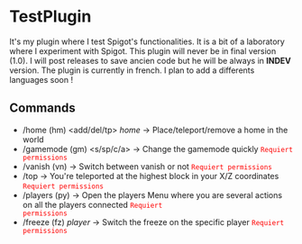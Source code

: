 # TestPlugin
It's my plugin where I test Spigot's functionalities. It is a bit of a laboratory where I experiment with Spigot. This plugin will never be in final version (1.0). I will post releases to save ancien code but he will be always in **INDEV** version.
The plugin is currently in french. I plan to add a differents languages soon !

## Commands
* /home (hm) <add/del/tp> *home* &rarr; Place/teleport/remove a home in the world
* /gamemode (gm) <s/sp/c/a> &rarr; Change the gamemode quickly <code style="color: red;">Requiert permissions</code>
* /vanish (vn) &rarr; Switch between vanish or not <code style="color: red;">Requiert permissions</code>
* /top &rarr; You're teleported at the highest block in your X/Z coordinates <code style="color: red;">Requiert
  permissions</code>
* /players (py) &rarr; Open the players Menu where you are several actions on all the players
  connected <code style="color: red;">Requiert permissions</code>
* /freeze (fz) *player* &rarr; Switch the freeze on the specific player <code style="color: red;">Requiert
  permissions</code>
